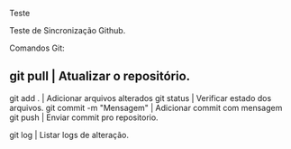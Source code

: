 Teste



Teste de Sincronização Github.


Comandos Git:

git pull                 | Atualizar o repositório.
----
git add .                | Adicionar arquivos alterados
git status               | Verificar estado dos arquivos.
git commit -m "Mensagem" | Adicionar commit com mensagem
git push                 | Enviar commit pro repositorio.


git log                  | Listar logs de alteração.

